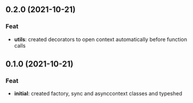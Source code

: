 ## 0.2.0 (2021-10-21)

### Feat

- **utils**: created decorators to open context automatically before function calls

## 0.1.0 (2021-10-21)

### Feat

- **initial**: created factory, sync and asynccontext classes and typeshed
